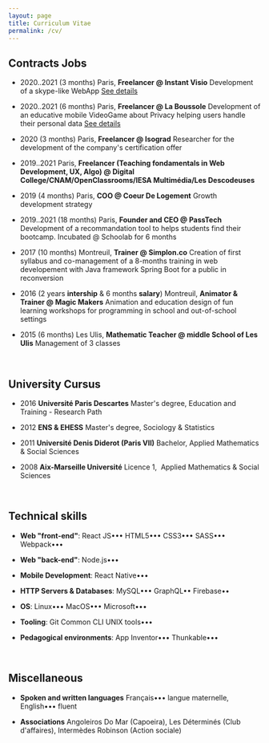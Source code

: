 ```yaml
---
layout: page
title: Curriculum Vitae
permalink: /cv/
---
```


## Contracts Jobs

- 2020..2021 (3 months) Paris, **Freelancer @ Instant Visio** Development of a skype-like WebApp [See details](https://github.com/Instant-Visio/InstantVisio-WebApp/issues?q=author%3ANicolasHov+)

- 2020..2021 (6 months) Paris, **Freelancer @ La Boussole** Development of an educative mobile VideoGame about Privacy helping users handle their personal data [See details](https://gitlab.com/dashboard/issues?scope=all&utf8=%E2%9C%93&state=closed&assignee_username=NicolasHov)

- 2020 (3 months) Paris, **Freelancer @ Isograd** Researcher for the development of the company's certification offer

- 2019..2021 Paris, **Freelancer (Teaching fondamentals in Web Development, UX, Algo) @ Digital College/CNAM/OpenClassrooms/IESA Multimédia/Les Descodeuses**

- 2019 (4 months) Paris, **COO @ Coeur De Logement** Growth development strategy

- 2019..2021 (18 months) Paris, **Founder and CEO @ PassTech** Development of a recommandation tool to helps students find their bootcamp. Incubated @ Schoolab for 6 months

- 2017 (10 months) Montreuil, **Trainer @ Simplon.co** Creation of first syllabus and co-management of a 8-months training in web developement with Java framework Spring Boot for a public in reconversion

- 2016 (2 years **intership** & 6 months **salary**) Montreuil, **Animator & Trainer @ Magic Makers** Animation and education design of fun learning workshops for programming in school and out-of-school settings

- 2015 (6 months) Les Ulis, **Mathematic Teacher @ middle School of Les Ulis** Management of 3 classes

<br>

## University Cursus

- 2016 **Université Paris Descartes** Master's degree, Education and Training - Research Path

- 2012 **ENS & EHESS** Master's degree, Sociology & Statistics

- 2011 **Université Denis Diderot (Paris VII)** Bachelor, Applied Mathematics & Social Sciences

- 2008 **Aix-Marseille Université** Licence 1,  Applied Mathematics & Social Sciences

<br>

## Technical skills

- **Web "front-end"**: React JS••• HTML5••• CSS3••• SASS••• Webpack•••

- **Web "back-end"**: Node.js•••

- **Mobile Development**: React Native•••

- **HTTP Servers & Databases**: MySQL••• GraphQL•• Firebase••

- **OS**: Linux••• MacOS••• Microsoft•••

- **Tooling**: Git Common CLI UNIX tools•••

- **Pedagogical environments**: App Inventor••• Thunkable•••

<br>

## Miscellaneous

- **Spoken and written languages** Français••• langue maternelle, English••• fluent

- **Associations** Angoleiros Do Mar (Capoeira), Les Déterminés (Club d'affaires), Intermèdes Robinson (Action sociale)
